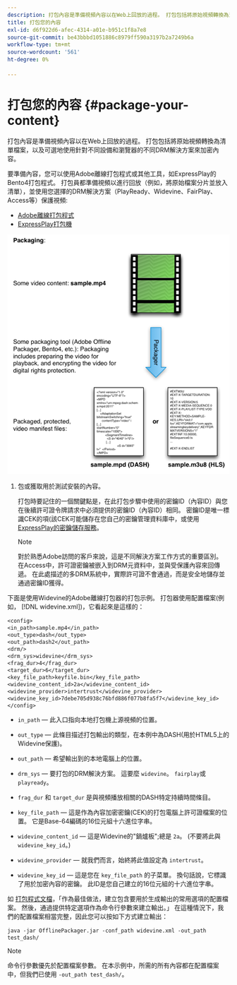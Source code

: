 ```yaml
---
description: 打包內容是準備視頻內容以在Web上回放的過程。 打包包括將原始視頻轉換為清單檔案，以及可選地使用針對不同設備和瀏覽器的不同DRM解決方案來加密內容。
title: 打包您的內容
exl-id: d6f922d6-afec-4314-a01e-b951c1f8a7e8
source-git-commit: be43bbbd1051886c8979ff590a3197b2a7249b6a
workflow-type: tm+mt
source-wordcount: '561'
ht-degree: 0%

---
```


# 打包您的內容 {#package-your-content}

打包內容是準備視頻內容以在Web上回放的過程。 打包包括將原始視頻轉換為清單檔案，以及可選地使用針對不同設備和瀏覽器的不同DRM解決方案來加密內容。

要準備內容，您可以使用Adobe離線打包程式或其他工具，如ExpressPlay的Bento4打包程式。 打包員都準備視頻以進行回放（例如，將原始檔案分片並放入清單），並使用您選擇的DRM解決方案（PlayReady、Widevine、FairPlay、Access等）保護視頻:

* [Adobe離線打包程式](https://helpx.adobe.com/content/dam/help/en/primetime/guides/offline_packager_getting_started.pdf)
* [ExpressPlay打包機](https://www.expressplay.com/developer/packaging-tools/)

<!--<a id="fig_jbn_fw5_xw"></a>-->

![](assets/pkg_lic_play_web.png)

1. 包或獲取用於測試安裝的內容。

   打包時要記住的一個關鍵點是，在此打包步驟中使用的密鑰ID（內容ID）與您在後續許可證令牌請求中必須提供的密鑰ID（內容ID）相同。 密鑰ID是唯一標識CEK的項(該CEK可能儲存在您自己的密鑰管理資料庫中，或使用 [ExpressPlay的密鑰儲存服務](https://www.expressplay.com/developer/key-storage/)。

   >[!NOTE]
   >
   >對於熟悉Adobe訪問的客戶來說，這是不同解決方案工作方式的重要區別。 在Access中，許可證密鑰被嵌入到DRM元資料中，並與受保護內容來回傳遞。 在此處描述的多DRM系統中，實際許可證不會通過，而是安全地儲存並通過密鑰ID獲得。

<!--<a id="example_52AF76B730174B79B6088280FCDF126D"></a>-->

下面是使用Widevine的Adobe離線打包器的打包示例。 打包器使用配置檔案(例如， [!DNL widevine.xml])，它看起來是這樣的：

```
<config> 
<in_path>sample.mp4</in_path> 
<out_type>dash</out_type> 
<out_path>dash2</out_path> 
<drm/> 
<drm_sys>widevine</drm_sys> 
<frag_dur>4</frag_dur> 
<target_dur>6</target_dur> 
<key_file_path>keyfile.bin</key_file_path> 
<widevine_content_id>2a</widevine_content_id> 
<widevine_provider>intertrust</widevine_provider> 
<widevine_key_id>7debe705d938c76bfd886f077b8fa5f7</widevine_key_id> 
</config>
```

* `in_path`  — 此入口指向本地打包機上源視頻的位置。
* `out_type`  — 此條目描述打包輸出的類型，在本例中為DASH(用於HTML5上的Widevine保護)。
* `out_path`  — 希望輸出到的本地電腦上的位置。
* `drm_sys`  — 要打包的DRM解決方案。 這要麼 `widevine`。 `fairplay`或 `playready`。

* `frag_dur` 和 `target_dur` 是與視頻播放相關的DASH特定持續時間條目。

* `key_file_path`  — 這是作為內容加密密鑰(CEK)的打包電腦上許可證檔案的位置。 它是Base-64編碼的16位元組十六進位字串。
* `widevine_content_id`  — 這是Widevine的&quot;鍋爐板&quot;;總是 `2a`。 (不要將此與 `widevine_key_id`。)

* `widevine_provider`  — 就我們而言，始終將此值設定為 `intertrust`。

* `widevine_key_id`  — 這是您在 `key_file_path` 的子菜單。 換句話說，它標識了用於加密內容的密鑰。 此ID是您自己建立的16位元組的十六進位字串。

如 [打包程式文檔](https://helpx.adobe.com/content/dam/help/en/primetime/guides/offline_packager_getting_started.pdf)，「作為最佳做法，建立包含要用於生成輸出的常用選項的配置檔案。 然後，通過提供特定選項作為命令行參數來建立輸出。」 在這種情況下，我們的配置檔案相當完整，因此您可以按如下方式建立輸出：

```
java -jar OfflinePackager.jar -conf_path widevine.xml -out_path test_dash/ 
```

>[!NOTE]
>
>命令行參數優先於配置檔案參數。 在本示例中，所需的所有內容都在配置檔案中，但我們已使用 `-out_path test_dash/`。
